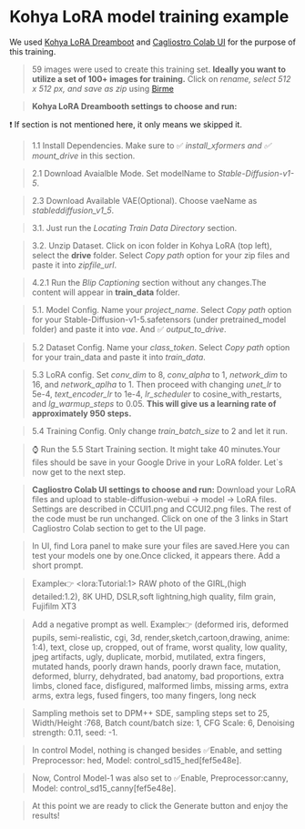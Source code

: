# Kohya LoRA model training example

We used [Kohya LoRA Dreamboot](https://colab.research.google.com/github/Linaqruf/kohya-trainer/blob/main/kohya-LoRA-dreambooth.ipynb) 
and [Cagliostro Colab UI](https://colab.research.google.com/github/Linaqruf/sd-notebook-collection/blob/main/cagliostro-colab-ui.ipynb) for the purpose of this training.

> 59 images were used  to create this training set. **Ideally you want to utilize a set of 100+ images for training.** 
  Click on *rename, select 512 x 512 px, and save as zip* using [Birme](https://www.birme.net/?target_width=512&target_height=512&rename=x&rename_start=119)

> **Kohya LoRA Dreambooth settings to choose and run:**

:exclamation: If section is not mentioned here, it only means we skipped it.

>    1.1 Install Dependencies. Make sure to ✅ *install_xformers and ✅ mount_drive*  in this section.

>    2.1 Download Avaialble Mode. Set modelName to *Stable-Diffusion-v1-5*.

>    2.3 Download Available VAE(Optional). Choose vaeName as *stableddiffusion_v1_5*.

>    3.1. Just run the *Locating Train Data Directory* section.

>    3.2. Unzip Dataset. Click on icon folder in Kohya LoRA (top left), select the **drive** folder. Select *Copy path* option for your zip files and paste it into *zipfile_url*.

>    4.2.1 Run the *Blip Captioning* section without any changes.The content will appear in **train_data** folder.

>    5.1. Model Config. Name your *project_name*. Select *Copy path* option for your Stable-Diffusion-v1-5.safetensors (under pretrained_model folder) and paste it into *vae*. And ✅ *output_to_drive*.

>    5.2  Dataset Config. Name your *class_token*. Select *Copy path* option for your train_data and paste it into *train_data*.

>    5.3  LoRA config. Set *conv_dim* to 8, *conv_alpha* to 1, *network_dim* to 16, and *network_aplha* to 1. Then proceed with changing *unet_lr* to 5e-4, *text_encoder_lr* to 1e-4, *lr_scheduler* to cosine_with_restarts, and *lg_warmup_steps* to 0.05.  **This will give us a learning rate of approximately 950 steps.**

>    5.4 Training Config. Only change *train_batch_size* to 2 and let it run.

>    :watch: Run the 5.5 Start Training section. It might take 40 minutes.Your files should be save in your Google Drive in your LoRA folder. Let`s now get to the next step.
    
> **Cagliostro Colab UI settings to choose and run:**
Download your LoRA files and upload to stable-diffusion-webui -> model -> LoRA files. Settings are described in CCUI1.png and CCUI2.png files. The rest of the code must be run unchanged. Click on one of the 3 links in Start Cagliostro Colab section to get to the UI page.

> In UI, find Lora panel to make sure your files are saved.Here you can test your models one by one.Once clicked, it appears there. Add a short prompt.

> Example:point_right:  \<lora:Tutorial:1\> RAW photo of the GIRL,(high detailed:1.2), 8K UHD, DSLR,soft lightning,high quality, film grain, Fujifilm XT3 

> Add a negative prompt as well. Example:point_right: (deformed iris, deformed pupils, semi-realistic, cgi, 3d, render,sketch,cartoon,drawing, anime: 1:4), text, close up, cropped, out of frame, worst quality, low quality, jpeg artifacts, ugly, duplicate, morbid, mutilated, extra fingers, mutated hands, poorly drawn hands, poorly drawn face, mutation, deformed, blurry, dehydrated, bad anatomy, bad proportions, extra limbs, cloned face, disfigured, malformed limbs, missing arms, extra arms, extra legs, fused fingers, too many fingers, long neck

> Sampling methois set to DPM++ SDE, sampling steps set to 25, Width/Height :768, Batch count/batch size: 1, CFG Scale: 6, Denoising strength: 0.11, seed: -1.

> In control Model, nothing is changed besides ✅Enable, and setting Preprocessor: hed, Model: control_sd15_hed[fef5e48e].

> Now, Control Model-1 was also set to ✅Enable, Preprocessor:canny, Model: control_sd15_canny[fef5e48e].

> At this point we are ready to click the Generate button and enjoy the results!















  


